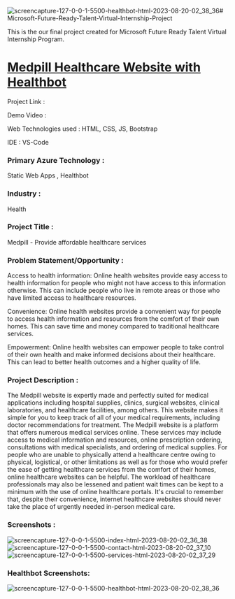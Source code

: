 ![screencapture-127-0-0-1-5500-healthbot-html-2023-08-20-02_38_36](https://github.com/Abhishdas/Future-Ready-Talent/assets/110592131/881c8a5c-bda8-4682-a141-8ba3618d3690)# Microsoft-Future-Ready-Talent-Virtual-Internship-Project

This is the our final project created for Microsoft Future Ready Talent Virtual Internship Program.

# [Medpill Healthcare Website with Healthbot]()

Project Link :

Demo Video :

Web Technologies used : HTML, CSS, JS, Bootstrap

IDE : VS-Code

### Primary Azure Technology :
Static Web Apps , Healthbot

### Industry :
Health

### Project Title :
Medpill - Provide affordable healthcare services

### Problem Statement/Opportunity :
Access to health information: Online health websites provide easy access to health information for people who might not have access to this information otherwise. This can include people who live in remote areas or those who have limited access to healthcare resources.

Convenience: Online health websites provide a convenient way for people to access health information and resources from the comfort of their own homes. This can save time and money compared to traditional healthcare services.

Empowerment: Online health websites can empower people to take control of their own health and make informed decisions about their healthcare. This can lead to better health outcomes and a higher quality of life.

### Project Description :
The Medpill website is expertly made and perfectly suited for medical applications including hospital supplies, clinics, surgical websites, clinical laboratories, and healthcare facilities, among others.
This website makes it simple for you to keep track of all of your medical requirements, including doctor recommendations for treatment.
The Medpill website is a platform that offers numerous medical services online. These services may include access to medical information and resources, online prescription ordering, consultations with medical specialists, and ordering of medical supplies. For people who are unable to physically attend a healthcare centre owing to physical, logistical, or other limitations as well as for those who would prefer the ease of getting healthcare services from the comfort of their homes, online healthcare websites can be helpful. The workload of healthcare professionals may also be lessened and patient wait times can be kept to a minimum with the use of online healthcare portals. It's crucial to remember that, despite their convenience, internet healthcare websites should never take the place of urgently needed in-person medical care.


### Screenshots :
![screencapture-127-0-0-1-5500-index-html-2023-08-20-02_36_38](https://github.com/Abhishdas/Future-Ready-Talent/assets/110592131/abba0382-fc11-4666-8e0a-dc75c4273a5f)
![screencapture-127-0-0-1-5500-contact-html-2023-08-20-02_37_10](https://github.com/Abhishdas/Future-Ready-Talent/assets/110592131/3601e57f-5d47-4723-a5c9-b27279eb5362)
![screencapture-127-0-0-1-5500-services-html-2023-08-20-02_37_29](https://github.com/Abhishdas/Future-Ready-Talent/assets/110592131/19695d64-ec11-434b-844e-ccd36ff36e3a)



### Healthbot Screenshots:
![screencapture-127-0-0-1-5500-healthbot-html-2023-08-20-02_38_36](https://github.com/Abhishdas/Future-Ready-Talent/assets/110592131/90531704-0577-4209-8c71-a9f924d036d9)
